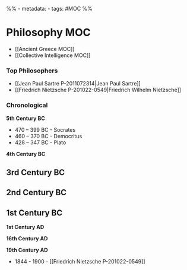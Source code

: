 %% - metadata:
	- tags: #MOC %%
# Philosophy MOC
- [[Ancient Greece MOC]]
- [[Collective Intelligence MOC]]

### Top Philosophers
- [[Jean Paul Sartre P-2011072314|Jean Paul Sartre]]
- [[Friedrich Nietzsche P-201022-0549|Friedrich Wilhelm Nietzsche]]

### Chronological 

**5th Century BC**
- 470 – 399 BC - Socrates 
- 460 – 370 BC - Democritus
- 428 – 347 BC - Plato

**4th Century BC**

**3rd Century BC**
- 

**2nd Century BC**
- 

**1st Century BC**
- 

**1st Century AD**

**16th Century AD**

**19th Century AD**
- 1844 - 1900 - [[Friedrich Nietzsche P-201022-0549]]